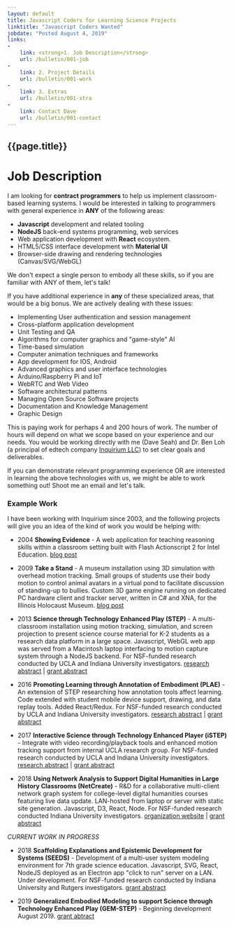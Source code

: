 ```yaml
---
layout: default
title: Javascript Coders for Learning Science Projects
linktitle: "Javascript Coders Wanted"
jobdate: "Posted August 4, 2019"
links: 
-
    link: <strong>1. Job Description</strong>
    url: /bulletin/001-job
-
    link: 2. Project Details
    url: /bulletin/001-work
-
    link: 3. Extras
    url: /bulletin/001-xtra
-
    link: Contact Dave
    url: /bulletin/001-contact
---
```

## {{page.title}}
# Job Description

I am looking for **contract programmers** to help us implement classroom-based learning systems. I would be interested in talking to programmers with general experience in **ANY** of the following areas:

* **Javascript** development and related tooling
* **NodeJS** back-end systems programming, web services
* Web application development with **React** ecosystem.
* HTML5/CSS interface development with **Material UI**
* Browser-side drawing and rendering technologies (Canvas/SVG/WebGL)

We don't expect a single person to embody all these skills, so if you are familiar with ANY of them, let's talk!

If you have additional experience in **any** of these specialized areas, that would be a big bonus. We are actively dealing with these issues:

* Implementing User authentication and session management
* Cross-platform application development
* Unit Testing and QA
* Algorithms for computer graphics and "game-style" AI
* Time-based simulation
* Computer animation techniques and frameworks
* App development for IOS, Android
* Advanced graphics and user interface technologies
* Arduino/Raspberry Pi and IoT
* WebRTC and Web Video
* Software architectural patterns
* Managing Open Source Software projects
* Documentation and Knowledge Management
* Graphic Design

This is paying work for perhaps 4 and 200 hours of work. The number of hours will depend on what we scope based on your experience and our needs. You would be working directly with me (Dave Seah) and Dr. Ben Loh (a principal of edtech company [Inquirium LLC](http://inquirium.net)) to set clear goals and deliverables. 

If you can demonstrate relevant programming experience OR are interested in learning the above technologies with us, we might be able to work something out! Shoot me an email and let's talk.

### Example Work

I have been working with Inquirium since 2003, and the following projects will give you an idea of the kind of work you would be helping with:

* 2004 **Showing Evidence** - A web application for teaching reasoning skills within a classroom setting built with Flash Actionscript 2 for Intel Education. 
[blog post](https://davidseah.com/2005/06/intel-education-showing-evidence/)

* 2009 **Take a Stand** - A museum installation using 3D simulation with overhead motion tracking. Small groups of students use their body motion to control animal avatars in a virtual pond to facilitate discussion of standing-up to bullies. Custom 3D game engine running on dedicated PC hardware client and tracker server,  written in C# and XNA, for the Illinois Holocaust Museum. 
[blog post](https://davidseah.com/2009/04/behind-the-scene-at-the-illinois-holocaust-museum-education-center/)

* 2013  **Science through Technology Enhanced Play (STEP)** - A multi-classroom installation using motion tracking, simulation, and screen projection to present science course material for K-2 students as a research data platform in a large space. Javascript, WebGL web app was served from a Macintosh laptop interfacing to motion capture system through a NodeJS backend. For NSF-funded research conducted by UCLA and Indiana University investigators. 
[research abstract](https://remap.ucla.edu/science-through-technology-enhanced-play-step-2/) | [grant abstract](https://www.nsf.gov/awardsearch/showAward?AWD_ID=1323767) 

* 2016 **Promoting Learning through Annotation of Embodiment (PLAE)** - An extension of STEP researching how annotation tools affect learning. Code extended with student mobile device support, drawing, and data replay tools. Added React/Redux. For NSF-funded research conducted by UCLA and Indiana University investigators. 
[research abstract](https://remap.ucla.edu/science-through-technology-enhanced-play-step/) | [grant abstract](https://www.nsf.gov/awardsearch/showAward?AWD_ID=1522945) 

* 2017 **Interactive Science through Technology Enhanced Player (iSTEP)** - Integrate with video recording/playback tools and enhanced motion tracking support from internal UCLA research group. For NSF-funded research conducted by UCLA and Indiana University investigators. 
[research abstract](https://remap.ucla.edu/interactive-science-through-technology-enhanced-play-istep/) | [grant abstract](https://www.nsf.gov/awardsearch/showAward?AWD_ID=1908791)

* 2018 **Using Network Analysis to Support Digital Humanities in Large History Classrooms (NetCreate)** - R&D for a collaborative multi-client network graph system for college-level digital humanities courses featuring live data update. LAN-hosted from laptop or server with static site generation. Javascript, D3, React, Node. For NSF-funded research conducted Indiana University investigators.
[organization website](http://www.netcreate.org/) | [grant abstract](https://www.nsf.gov/awardsearch/showAward?AWD_ID=1848655) 

*CURRENT WORK IN PROGRESS*

* 2018 **Scaffolding Explanations and Epistemic Development for Systems (SEEDS)** - Development of a multi-user system modeling environment for 7th grade science education. Javascript, SVG, React, NodeJS deployed as an Electron app "click to run" server on a LAN. Under development. For NSF-funded research conducted by Indiana University and Rutgers investigators.
[grant abstract](https://www.nsf.gov/awardsearch/showAward?AWD_ID=1761019)

* 2019 **Generalized Embodied Modeling to support Science through Technology Enhanced Play (GEM-STEP)** - Beginning development August 2019.
[grant abtract](https://www.nsf.gov/awardsearch/showAward?AWD_ID=1908791)

